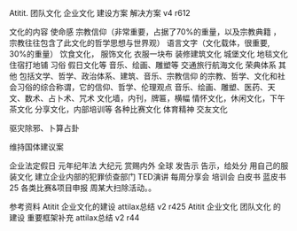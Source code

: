 Atitit.   团队文化 企业文化 建设方案 解决方案 v4 r612


文化的内容
使命感 宗教信仰（非常重要，占据了70%的重量，以及宗教典籍 ，宗教往往包含了此文化的哲学思想与世界观）
 语言文字（文化载体，很重要, 30%的重量）
饮食文化，
服饰文化 衣服一块布
装修建筑文化 城堡文化 地毯文化
住宿打地铺
习俗 假日文化等
音乐、绘画、雕塑等
交通旅行航海文化
荣典体系
其他
包括文学、哲学、政治体系、建筑、音乐、宗教信仰 的宗教、哲学、文化和社会习俗的综合称谓，它的信仰、哲学、伦理观点 音乐、绘画、雕塑、医药、天文、数术、占卜术、咒术
文化墙，内刊，牌匾，横幅
情怀文化，休闲文化，下午茶文化
分享文化，内部培训等
各种比赛文化 体育精神 
交友文化

驱灾除邪、卜算占卦

维持国体建议案

企业法定假日
元年纪年法 大纪元
赏赐内外
全球 发告示  告示，给处分
用自己的服装文化
建立企业内部的犯罪侦查部门
TED演讲
每周分享会
培训会
白皮书  蓝皮书
25 各类比赛&项目申报
周某大扫除活动。。



参考资料
Atitit 企业文化的建设 attilax总结 v2 r425
Atitit 企业文化  团队文化 的建设 重要框架补充 attilax总结 v2 r44
